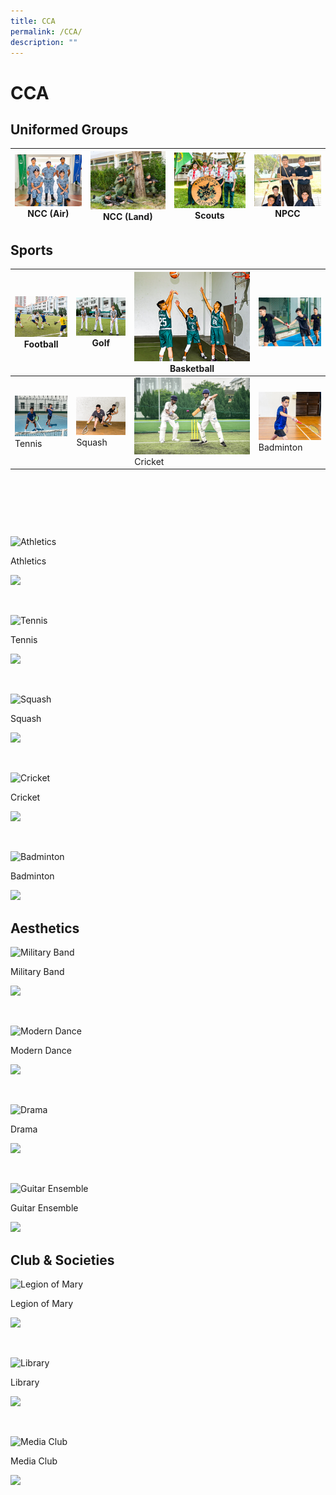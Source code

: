 ```yaml
---
title: CCA
permalink: /CCA/
description: ""
---
```

# CCA


## Uniformed Groups





| ![](/images/NCC(air).jpg) NCC (Air)  | ![](/images/NCC%20(land).jpg) NCC (Land) | ![](/images/Scouts.jpg) Scouts | ![](/images/NPCC.jpg) NPCC |
|-----|-----|-----|-----|


Sports
------

| ![](/images/football.jpg) Football  | ![](/images/Golf.jpg) Golf | ![](/images/Basketball.jpg) Basketball | ![](/images/track%20n%20Field.jpg) |
|-----|-----|-----|-----|
| ![](/images/tennis.jpg) Tennis  | ![](/images/Squash.jpg) Squash | ![](/images/Cricket.jpg) Cricket | ![](/images/Badminton.jpg) Badminton |



 


 



 

![Athletics](https://stpatricks.moe.edu.sg/qql/slot/u144/2020/CCA/track%20n%20Field.jpg)

Athletics

![](https://stpatricks.moe.edu.sg/pix/spacer.gif)

 

![Tennis](https://stpatricks.moe.edu.sg/qql/slot/u144/2020/CCA/tennis.jpg)

Tennis

![](https://stpatricks.moe.edu.sg/pix/spacer.gif)

 

![Squash](https://stpatricks.moe.edu.sg/qql/slot/u144/2020/CCA/Squash.jpg)

Squash

![](https://stpatricks.moe.edu.sg/pix/spacer.gif)

 

![Cricket](https://stpatricks.moe.edu.sg/qql/slot/u144/2020/CCA/cricket.jpg)

Cricket

![](https://stpatricks.moe.edu.sg/pix/spacer.gif)

 

![Badminton](https://stpatricks.moe.edu.sg/qql/slot/u144/2020/CCA/Badminton.jpg)

Badminton

![](https://stpatricks.moe.edu.sg/pix/spacer.gif)

Aesthetics
----------

![Military Band](https://stpatricks.moe.edu.sg/qql/slot/u144/2020/CCA/Military%20Band.jpg)

Military Band

![](https://stpatricks.moe.edu.sg/pix/spacer.gif)

 

![Modern Dance](https://stpatricks.moe.edu.sg/qql/slot/u144/2020/CCA/dance.jpg)

Modern Dance

![](https://stpatricks.moe.edu.sg/pix/spacer.gif)

 

![Drama](https://stpatricks.moe.edu.sg/qql/slot/u144/2020/CCA/drama.jpg)

Drama

![](https://stpatricks.moe.edu.sg/pix/spacer.gif)

 

![Guitar Ensemble](https://stpatricks.moe.edu.sg/qql/slot/u144/2020/CCA/Guitar%20Ensemble.jpg)

Guitar Ensemble

![](https://stpatricks.moe.edu.sg/pix/spacer.gif)

Club & Societies
----------------

![Legion of Mary](https://stpatricks.moe.edu.sg/qql/slot/u144/2020/CCA/legion%20of%20mary.jpg)

Legion of Mary

![](https://stpatricks.moe.edu.sg/pix/spacer.gif)

 

![Library](https://stpatricks.moe.edu.sg/qql/slot/u144/2020/CCA/Library.jpg)

Library

![](https://stpatricks.moe.edu.sg/pix/spacer.gif)

 

![Media Club](https://stpatricks.moe.edu.sg/qql/slot/u144/2020/CCA/media%20and%20design.jpg)

Media Club

![](https://stpatricks.moe.edu.sg/pix/spacer.gif)